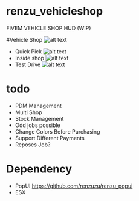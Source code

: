 # renzu_vehicleshop
FIVEM VEHICLE SHOP HUD (WIP)

#Vehicle Shop
![alt text](https://i.imgur.com/zXDIuqm.png)
- Quick Pick
![alt text](https://i.imgur.com/hqYQUpl.png)
- Inside shop
![alt text](https://i.imgur.com/vkNWRfw.png)
- Test Drive
![alt text](https://i.imgur.com/apcGFUT.png)

# todo
- PDM Management
- Multi Shop
- Stock Management
- Odd jobs possible
- Change Colors Before Purchasing
- Support Different Payments
- Reposes Job?

# Dependency
- PopUI https://github.com/renzuzu/renzu_popui
- ESX
